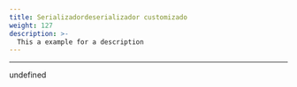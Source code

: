 ```yaml
---
title: Serializadordeserializador customizado
weight: 127
description: >-
  This a example for a description
---
```


---

undefined
